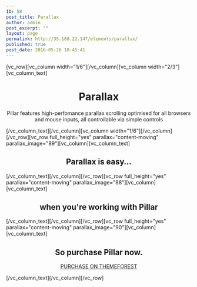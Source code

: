 ```yaml
---
ID: 58
post_title: Parallax
author: admin
post_excerpt: ""
layout: page
permalink: http://35.188.22.147/elements/parallax/
published: true
post_date: 2016-05-26 10:45:41
---
```

[vc_row][vc_column width="1/6"][/vc_column][vc_column width="2/3"][vc_column_text]
<h1 style="text-align: center;">Parallax</h1>
<p class="lead" style="text-align: center;">Pillar features high-perfomance parallax scrolling optimised for all browsers and mouse inputs, all controllable via simple controls</p>
[/vc_column_text][/vc_column][vc_column width="1/6"][/vc_column][/vc_row][vc_row full_height="yes" parallax="content-moving" parallax_image="89"][vc_column][vc_column_text]
<h2 style="text-align: center;">Parallax is easy…</h2>
[/vc_column_text][/vc_column][/vc_row][vc_row full_height="yes" parallax="content-moving" parallax_image="88"][vc_column][vc_column_text]
<h2 style="text-align: center;">when you're working with Pillar</h2>
[/vc_column_text][/vc_column][/vc_row][vc_row full_height="yes" parallax="content-moving" parallax_image="90"][vc_column][vc_column_text]
<h2 style="text-align: center;">So purchase Pillar now.</h2>
<p style="text-align: center;"><a class="btn btn--primary" href="#"><span class="btn__text">PURCHASE ON THEMEFOREST</span></a></p>
[/vc_column_text][/vc_column][/vc_row]
